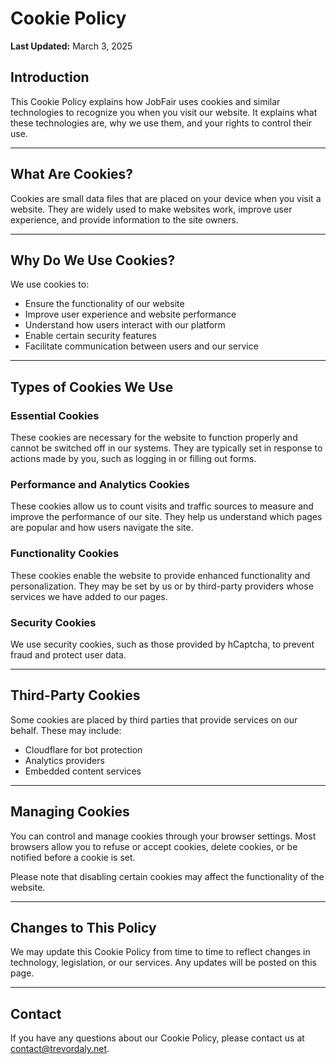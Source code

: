 # Cookie Policy
**Last Updated:** March 3, 2025

## Introduction
This Cookie Policy explains how JobFair uses cookies and similar technologies to recognize you when you visit our website. It explains what these technologies are, why we use them, and your rights to control their use.

---

## What Are Cookies?
Cookies are small data files that are placed on your device when you visit a website. They are widely used to make websites work, improve user experience, and provide information to the site owners.

---

## Why Do We Use Cookies?
We use cookies to:
- Ensure the functionality of our website
- Improve user experience and website performance
- Understand how users interact with our platform
- Enable certain security features
- Facilitate communication between users and our service

---

## Types of Cookies We Use
### Essential Cookies
These cookies are necessary for the website to function properly and cannot be switched off in our systems. They are typically set in response to actions made by you, such as logging in or filling out forms.

### Performance and Analytics Cookies
These cookies allow us to count visits and traffic sources to measure and improve the performance of our site. They help us understand which pages are popular and how users navigate the site.

### Functionality Cookies
These cookies enable the website to provide enhanced functionality and personalization. They may be set by us or by third-party providers whose services we have added to our pages.

### Security Cookies
We use security cookies, such as those provided by hCaptcha, to prevent fraud and protect user data.

---

## Third-Party Cookies
Some cookies are placed by third parties that provide services on our behalf. These may include:
- Cloudflare for bot protection
- Analytics providers
- Embedded content services

---

## Managing Cookies
You can control and manage cookies through your browser settings. Most browsers allow you to refuse or accept cookies, delete cookies, or be notified before a cookie is set.

Please note that disabling certain cookies may affect the functionality of the website.

---

## Changes to This Policy
We may update this Cookie Policy from time to time to reflect changes in technology, legislation, or our services. Any updates will be posted on this page.

---

## Contact
If you have any questions about our Cookie Policy, please contact us at contact@trevordaly.net.

